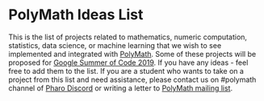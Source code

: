 # PolyMath Ideas List

This is the list of projects related to mathematics, numeric computation, statistics, data science, or machine learning that we wish to see implemented and integrated with [PolyMath](https://github.com/PolyMathOrg/PolyMath). Some of these projects will be proposed for [Google Summer of Code 2019](https://developers.google.com/open-source/gsoc/timeline). If you have any ideas - feel free to add them to the list. If you are a student who wants to take on a project from this list and need assistance, please contact us on #polymath channel of [Pharo Discord](https://pharo.org/community) or writing a letter to [PolyMath mailing list](http://groups.google.com/group/polymath-project).
